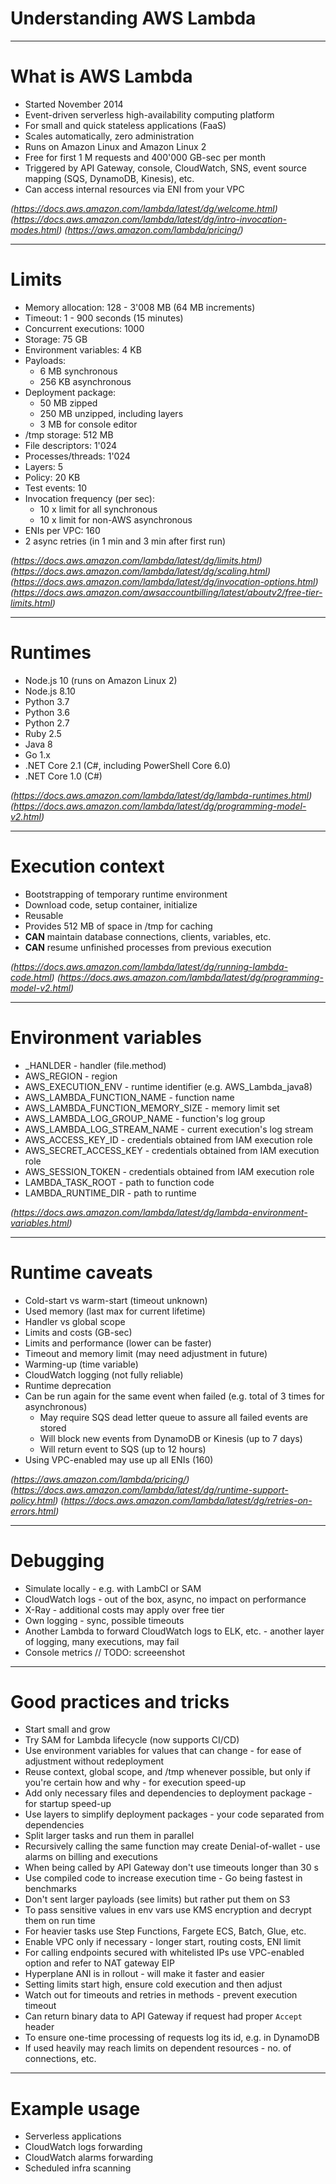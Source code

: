 # Understanding AWS Lambda

---
# What is AWS Lambda
* Started November 2014
* Event-driven serverless high-availability computing platform
* For small and quick stateless applications (FaaS)
* Scales automatically, zero administration
* Runs on Amazon Linux and Amazon Linux 2
* Free for first 1 M requests and 400'000 GB-sec per month
* Triggered by API Gateway, console, CloudWatch, SNS, event source mapping (SQS, DynamoDB, Kinesis), etc.
* Can access internal resources via ENI from your VPC

_(https://docs.aws.amazon.com/lambda/latest/dg/welcome.html)_
_(https://docs.aws.amazon.com/lambda/latest/dg/intro-invocation-modes.html)_
_(https://aws.amazon.com/lambda/pricing/)_

---
# Limits
* Memory allocation: 128 - 3'008 MB (64 MB increments)
* Timeout: 1 - 900 seconds (15 minutes)
* Concurrent executions: 1000
* Storage: 75 GB
* Environment variables: 4 KB
* Payloads:
    * 6 MB synchronous
    * 256 KB asynchronous
* Deployment package:
    * 50 MB zipped
    * 250 MB unzipped, including layers
    * 3 MB for console editor
* /tmp storage: 512 MB
* File descriptors: 1'024
* Processes/threads: 1'024
* Layers: 5
* Policy: 20 KB
* Test events: 10
* Invocation frequency (per sec): 
    * 10 x limit for all synchronous
    * 10 x limit for non-AWS asynchronous
* ENIs per VPC: 160
* 2 async retries (in 1 min and 3 min after first run)

_(https://docs.aws.amazon.com/lambda/latest/dg/limits.html)_
_(https://docs.aws.amazon.com/lambda/latest/dg/scaling.html)_
_(https://docs.aws.amazon.com/lambda/latest/dg/invocation-options.html)_
_(https://docs.aws.amazon.com/awsaccountbilling/latest/aboutv2/free-tier-limits.html)_

---
# Runtimes
* Node.js 10 (runs on Amazon Linux 2)
* Node.js 8.10
* Python 3.7
* Python 3.6
* Python 2.7
* Ruby 2.5
* Java 8
* Go 1.x
* .NET Core 2.1 (C#, including PowerShell Core 6.0)
* .NET Core 1.0 (C#)

_(https://docs.aws.amazon.com/lambda/latest/dg/lambda-runtimes.html)_
_(https://docs.aws.amazon.com/lambda/latest/dg/programming-model-v2.html)_

---
# Execution context
* Bootstrapping of temporary runtime environment
* Download code, setup container, initialize
* Reusable
* Provides 512 MB of space in /tmp for caching
* **CAN** maintain database connections, clients, variables, etc.
* **CAN** resume unfinished processes from previous execution

_(https://docs.aws.amazon.com/lambda/latest/dg/running-lambda-code.html)_
_(https://docs.aws.amazon.com/lambda/latest/dg/programming-model-v2.html)_

---
# Environment variables
* _HANLDER - handler (file.method)
* AWS_REGION - region
* AWS_EXECUTION_ENV - runtime identifier (e.g. AWS_Lambda_java8)
* AWS_LAMBDA_FUNCTION_NAME - function name
* AWS_LAMBDA_FUNCTION_MEMORY_SIZE - memory limit set
* AWS_LAMBDA_LOG_GROUP_NAME - function's log group
* AWS_LAMBDA_LOG_STREAM_NAME - current execution's log stream
* AWS_ACCESS_KEY_ID - credentials obtained from IAM execution role
* AWS_SECRET_ACCESS_KEY - credentials obtained from IAM execution role
* AWS_SESSION_TOKEN - credentials obtained from IAM execution role
* LAMBDA_TASK_ROOT - path to function code
* LAMBDA_RUNTIME_DIR - path to runtime
    
_(https://docs.aws.amazon.com/lambda/latest/dg/lambda-environment-variables.html)_

---
# Runtime caveats
* Cold-start vs warm-start (timeout unknown)
* Used memory (last max for current lifetime)
* Handler vs global scope
* Limits and costs (GB-sec)
* Limits and performance (lower can be faster) 
* Timeout and memory limit (may need adjustment in future)
* Warming-up (time variable)
* CloudWatch logging (not fully reliable)
* Runtime deprecation
* Can be run again for the same event when failed (e.g. total of 3 times for asynchronous)
    * May require SQS dead letter queue to assure all failed events are stored
    * Will block new events from DynamoDB or Kinesis (up to 7 days)
    * Will return event to SQS (up to 12 hours)
* Using VPC-enabled may use up all ENIs (160)

_(https://aws.amazon.com/lambda/pricing/)_
_(https://docs.aws.amazon.com/lambda/latest/dg/runtime-support-policy.html)_
_(https://docs.aws.amazon.com/lambda/latest/dg/retries-on-errors.html)_

---
# Debugging
* Simulate locally - e.g. with LambCI or SAM
* CloudWatch logs - out of the box, async, no impact on performance
* X-Ray - additional costs may apply over free tier
* Own logging - sync, possible timeouts
* Another Lambda to forward CloudWatch logs to ELK, etc. - another layer of logging, many executions, may fail 
* Console metrics // TODO: screeenshot

---
# Good practices and tricks

* Start small and grow
* Try SAM for Lambda lifecycle (now supports CI/CD)
* Use environment variables for values that can change - for ease of adjustment without redeployment
* Reuse context, global scope, and /tmp whenever possible, but only if you're certain how and why - for execution speed-up
* Add only necessary files and dependencies to deployment package - for startup speed-up
* Use layers to simplify deployment packages - your code separated from dependencies
* Split larger tasks and run them in parallel
* Recursively calling the same function may create Denial-of-wallet - use alarms on billing and executions
* When being called by API Gateway don't use timeouts longer than 30 s
* Use compiled code to increase execution time - Go being fastest in benchmarks
* Don't sent larger payloads (see limits) but rather put them on S3
* To pass sensitive values in env vars use KMS encryption and decrypt them on run time
* For heavier tasks use Step Functions, Fargete ECS, Batch, Glue, etc.
* Enable VPC only if necessary - longer start, routing costs, ENI limit
* For calling endpoints secured with whitelisted IPs use VPC-enabled option and refer to NAT gateway EIP
* Hyperplane ANI is in rollout - will make it faster and easier
* Setting limits start high, ensure cold execution and then adjust
* Watch out for timeouts and retries in methods - prevent execution timeout
* Can return binary data to API Gateway if request had proper `Accept` header
* To ensure one-time processing of requests log its id, e.g. in DynamoDB
* If used heavily may reach limits on dependent resources - no. of connections, etc.

---
# Example usage
* Serverless applications
* CloudWatch logs forwarding
* CloudWatch alarms forwarding
* Scheduled infra scanning
